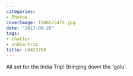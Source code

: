 ```yaml
---
categories:
- Photos
coverImage: 1506575472.jpg
date: "2017-09-28"
tags:
- chatter
- india-trip
title: LH423758
---
```


All set for the India Trip! Bringing down the 'golu'.
